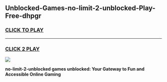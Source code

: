 
## Unblocked-Games-no-limit-2-unblocked-Play-Free-dhpgr
<h3>
<a href="https://premium76.site?title=no-limit-2-unblocked&ref=10A">CLICK TO PLAY</a></h3>
<hr>

<h3>
<a href="https://premium76.site?title=no-limit-2-unblocked&ref=10A">CLICK 2 PLAY</a>
  
</h3>

<a href="https://premium76.site?title=no-limit-2-unblocked&ref=10A"><img src="https://clearcache.store/games.png"></a>


**no-limit-2-unblocked games unblocked: Your Gateway to Fun and Accessible Online Gaming**
